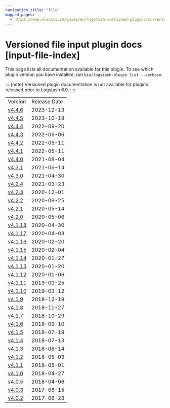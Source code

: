 ```yaml
---
navigation_title: "file"
mapped_pages:
  - https://www.elastic.co/guide/en/logstash-versioned-plugins/current/input-file-index.html
---
```


# Versioned file input plugin docs [input-file-index]


This page lists all documentation available for this plugin.  To see which plugin version you have installed, run `bin/logstash-plugin list --verbose`.

::::{note}
Versioned plugin documentation is not available for plugins released prior to Logstash 6.0.
::::


|     |     |
| --- | --- |
| Version | Release Date |
| [v4.4.6](v4-4-6-plugins-inputs-file.md) | 2023-12-13 |
| [v4.4.5](v4-4-5-plugins-inputs-file.md) | 2023-10-18 |
| [v4.4.4](v4-4-4-plugins-inputs-file.md) | 2022-09-20 |
| [v4.4.3](v4-4-3-plugins-inputs-file.md) | 2022-06-06 |
| [v4.4.2](v4-4-2-plugins-inputs-file.md) | 2022-05-11 |
| [v4.4.1](v4-4-1-plugins-inputs-file.md) | 2022-05-11 |
| [v4.4.0](v4-4-0-plugins-inputs-file.md) | 2021-08-04 |
| [v4.3.1](v4-3-1-plugins-inputs-file.md) | 2021-06-14 |
| [v4.3.0](v4-3-0-plugins-inputs-file.md) | 2021-04-30 |
| [v4.2.4](v4-2-4-plugins-inputs-file.md) | 2021-03-23 |
| [v4.2.3](v4-2-3-plugins-inputs-file.md) | 2020-12-01 |
| [v4.2.2](v4-2-2-plugins-inputs-file.md) | 2020-09-25 |
| [v4.2.1](v4-2-1-plugins-inputs-file.md) | 2020-05-14 |
| [v4.2.0](v4-2-0-plugins-inputs-file.md) | 2020-05-06 |
| [v4.1.18](v4-1-18-plugins-inputs-file.md) | 2020-04-30 |
| [v4.1.17](v4-1-17-plugins-inputs-file.md) | 2020-04-03 |
| [v4.1.16](v4-1-16-plugins-inputs-file.md) | 2020-02-20 |
| [v4.1.15](v4-1-15-plugins-inputs-file.md) | 2020-02-04 |
| [v4.1.14](v4-1-14-plugins-inputs-file.md) | 2020-01-27 |
| [v4.1.13](v4-1-13-plugins-inputs-file.md) | 2020-01-20 |
| [v4.1.12](v4-1-12-plugins-inputs-file.md) | 2020-01-06 |
| [v4.1.11](v4-1-11-plugins-inputs-file.md) | 2019-09-25 |
| [v4.1.10](v4-1-10-plugins-inputs-file.md) | 2019-03-12 |
| [v4.1.9](v4-1-9-plugins-inputs-file.md) | 2018-12-19 |
| [v4.1.8](v4-1-8-plugins-inputs-file.md) | 2018-11-27 |
| [v4.1.7](v4-1-7-plugins-inputs-file.md) | 2018-10-29 |
| [v4.1.6](v4-1-6-plugins-inputs-file.md) | 2018-09-10 |
| [v4.1.5](v4-1-5-plugins-inputs-file.md) | 2018-07-19 |
| [v4.1.4](v4-1-4-plugins-inputs-file.md) | 2018-07-13 |
| [v4.1.3](v4-1-3-plugins-inputs-file.md) | 2018-06-14 |
| [v4.1.2](v4-1-2-plugins-inputs-file.md) | 2018-05-03 |
| [v4.1.1](v4-1-1-plugins-inputs-file.md) | 2018-05-01 |
| [v4.1.0](v4-1-0-plugins-inputs-file.md) | 2018-04-27 |
| [v4.0.5](v4-0-5-plugins-inputs-file.md) | 2018-04-06 |
| [v4.0.3](v4-0-3-plugins-inputs-file.md) | 2017-08-15 |
| [v4.0.2](v4-0-2-plugins-inputs-file.md) | 2017-06-23 |





































